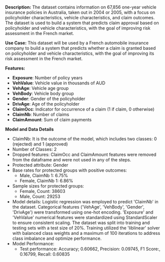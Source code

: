 **Description:** The dataset contains information on 67,856 one-year vehicle insurance policies in Australia, taken out in 2004 or 2005, with a focus on policyholder characteristics, vehicle characteristics, and claim outcomes. The dataset is used to build a system that predicts claim approval based on policyholder and vehicle characteristics, with the goal of improving risk assessment in the French market.

**Use Case:** This dataset will be used by a French automobile insurance company to build a system that predicts whether a claim is granted based on policyholder and vehicle characteristics, with the goal of improving its risk assessment in the French market.

**Features:**

* **Exposure**: Number of policy years
* **VehValue**: Vehicle value in thousands of AUD
* **VehAge**: Vehicle age group
* **VehBody**: Vehicle body group
* **Gender**: Gender of the policyholder
* **DrivAge**: Age of the policyholder
* **ClaimOcc**: Indicator for occurrence of a claim (1 if claim, 0 otherwise)
* **ClaimNb**: Number of claims
* **ClaimAmount**: Sum of claim payments

**Model and Data Details**

- ClaimNb: It is the outcome of the model, which includes two classes: 0 (rejected) and 1 (approved)
- Number of Classes: 2
- Dropped features: ClaimOcc and ClaimAmount features were removed from the dataframe and were not used in any of the steps.
- Protected attribute: Gender
- Base rates for protected groups with positive outcomes:
  * Male, ClaimNb 1: 6.75%
  * Female, ClaimNb 1: 6.86%
- Sample sizes for protected groups:
  - Female, Count: 38603
  - Male, Count: 29253
- Model details: Logistic regression was employed to predict 'ClaimNb' in the dataset. Categorical features ('VehAge', 'VehBody', 'Gender', 'DrivAge') were transformed using one-hot encoding. 'Exposure' and 'VehValue' numerical features were standardized using StandardScaler to ensure consistent scaling. The dataset was split into training and testing sets with a test size of 20%. Training utilized the 'liblinear' solver with balanced class weights and a maximum of 100 iterations to address class imbalance and optimize performance.
- Model Performance:
  - Test performance: Accuracy; 0.60662, Precision: 0.09745, F1 Score:, 0.16799, Recall: 0.60835
